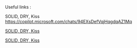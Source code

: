 Useful links :

SOLID, DRY, Kiss
https://copilot.microsoft.com/chats/94EXsDefVqjHqgdqAZ1Mq

[SOLID, DRY, Kiss](https://copilot.microsoft.com/chats/94EXsDefVqjHqgdqAZ1Mq)

[SOLID, DRY, Kiss](https://copilot.microsoft.com/shares/ATSbxdgn6pqcHDKR5UebQ)
